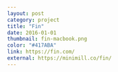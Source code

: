 ```yaml
---
layout: post
category: project
title: "Fin"
date: 2016-01-01
thumbnail: fin-macbook.png
color: "#417ABA"
link: https://fin.com/
external: https://minimill.co/fin/
---
```

